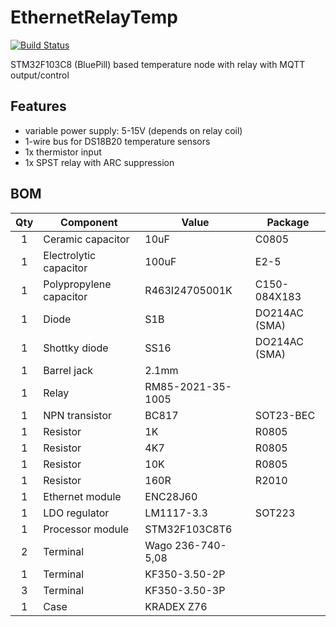 # EthernetRelayTemp
[![Build Status](https://travis-ci.org/pilotak/ethernet-relay-temp.svg?branch=master)](https://travis-ci.org/pilotak/ethernet-relay-temp)

STM32F103C8 (BluePill) based temperature node with relay with MQTT output/control

## Features
- variable power supply: 5-15V (depends on relay coil)
- 1-wire bus for DS18B20 temperature sensors
- 1x thermistor input
- 1x SPST relay with ARC suppression

## BOM
| Qty | Component | Value | Package |
|:---:| --------- | ----- | ------- |
| 1 | Ceramic capacitor | 10uF | C0805 |
| 1 | Electrolytic capacitor | 100uF | E2-5 |
| 1 | Polypropylene capacitor | R463I24705001K | C150-084X183 |
| 1 | Diode | S1B |DO214AC (SMA) |
| 1 | Shottky diode | SS16 | DO214AC (SMA) |
| 1 | Barrel jack | 2.1mm | |
| 1 | Relay | RM85-2021-35-1005 | |
| 1 | NPN transistor | BC817 | SOT23-BEC |
| 1 | Resistor | 1K | R0805 |
| 1 | Resistor | 4K7 | R0805 |
| 1 | Resistor | 10K | R0805 |
| 1 | Resistor | 160R | R2010 |
| 1 | Ethernet module | ENC28J60 | |
| 1 | LDO regulator | LM1117-3.3 | SOT223 |
| 1 | Processor module | STM32F103C8T6 | |
| 2 | Terminal | Wago 236-740-5,08 | |
| 1 | Terminal | KF350-3.50-2P | |
| 3 | Terminal | KF350-3.50-3P | |
| 1 | Case | KRADEX Z76 | |

